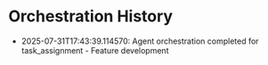 # Orchestration History

- 2025-07-31T17:43:39.114570: Agent orchestration completed for task_assignment - Feature development
